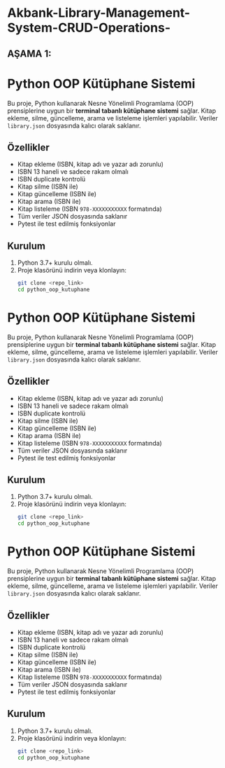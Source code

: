 # Akbank-Library-Management-System-CRUD-Operations-

## AŞAMA 1:

# Python OOP Kütüphane Sistemi

Bu proje, Python kullanarak Nesne Yönelimli Programlama (OOP) prensiplerine uygun bir **terminal tabanlı kütüphane sistemi** sağlar. Kitap ekleme, silme, güncelleme, arama ve listeleme işlemleri yapılabilir. Veriler `library.json` dosyasında kalıcı olarak saklanır.

## Özellikler

- Kitap ekleme (ISBN, kitap adı ve yazar adı zorunlu)
- ISBN 13 haneli ve sadece rakam olmalı
- ISBN duplicate kontrolü
- Kitap silme (ISBN ile)
- Kitap güncelleme (ISBN ile)
- Kitap arama (ISBN ile)
- Kitap listeleme (ISBN `978-XXXXXXXXXXX` formatında)
- Tüm veriler JSON dosyasında saklanır
- Pytest ile test edilmiş fonksiyonlar

## Kurulum

1. Python 3.7+ kurulu olmalı.
2. Proje klasörünü indirin veya klonlayın:
   ```bash
   git clone <repo_link>
   cd python_oop_kutuphane
# Python OOP Kütüphane Sistemi

Bu proje, Python kullanarak Nesne Yönelimli Programlama (OOP) prensiplerine uygun bir **terminal tabanlı kütüphane sistemi** sağlar. Kitap ekleme, silme, güncelleme, arama ve listeleme işlemleri yapılabilir. Veriler `library.json` dosyasında kalıcı olarak saklanır.

## Özellikler

- Kitap ekleme (ISBN, kitap adı ve yazar adı zorunlu)
- ISBN 13 haneli ve sadece rakam olmalı
- ISBN duplicate kontrolü
- Kitap silme (ISBN ile)
- Kitap güncelleme (ISBN ile)
- Kitap arama (ISBN ile)
- Kitap listeleme (ISBN `978-XXXXXXXXXXX` formatında)
- Tüm veriler JSON dosyasında saklanır
- Pytest ile test edilmiş fonksiyonlar

## Kurulum

1. Python 3.7+ kurulu olmalı.
2. Proje klasörünü indirin veya klonlayın:
   ```bash
   git clone <repo_link>
   cd python_oop_kutuphane
# Python OOP Kütüphane Sistemi

Bu proje, Python kullanarak Nesne Yönelimli Programlama (OOP) prensiplerine uygun bir **terminal tabanlı kütüphane sistemi** sağlar. Kitap ekleme, silme, güncelleme, arama ve listeleme işlemleri yapılabilir. Veriler `library.json` dosyasında kalıcı olarak saklanır.

## Özellikler

- Kitap ekleme (ISBN, kitap adı ve yazar adı zorunlu)
- ISBN 13 haneli ve sadece rakam olmalı
- ISBN duplicate kontrolü
- Kitap silme (ISBN ile)
- Kitap güncelleme (ISBN ile)
- Kitap arama (ISBN ile)
- Kitap listeleme (ISBN `978-XXXXXXXXXXX` formatında)
- Tüm veriler JSON dosyasında saklanır
- Pytest ile test edilmiş fonksiyonlar

## Kurulum

1. Python 3.7+ kurulu olmalı.
2. Proje klasörünü indirin veya klonlayın:
   ```bash
   git clone <repo_link>
   cd python_oop_kutuphane
